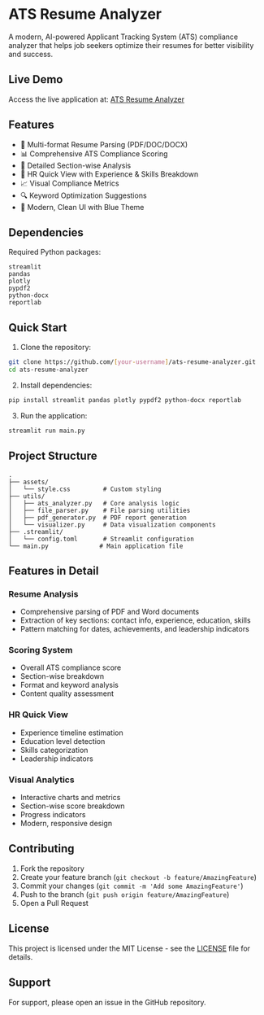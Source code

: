 # ATS Resume Analyzer

A modern, AI-powered Applicant Tracking System (ATS) compliance analyzer that helps job seekers optimize their resumes for better visibility and success.

## Live Demo
Access the live application at: [ATS Resume Analyzer](https://ats-resume-analyzer.replit.app)

## Features

- 📄 Multi-format Resume Parsing (PDF/DOC/DOCX)
- 📊 Comprehensive ATS Compliance Scoring
- 🎯 Detailed Section-wise Analysis
- 💼 HR Quick View with Experience & Skills Breakdown
- 📈 Visual Compliance Metrics
- 🔍 Keyword Optimization Suggestions
- 🎨 Modern, Clean UI with Blue Theme

## Dependencies

Required Python packages:
```
streamlit
pandas
plotly
pypdf2
python-docx
reportlab
```

## Quick Start

1. Clone the repository:
```bash
git clone https://github.com/[your-username]/ats-resume-analyzer.git
cd ats-resume-analyzer
```

2. Install dependencies:
```bash
pip install streamlit pandas plotly pypdf2 python-docx reportlab
```

3. Run the application:
```bash
streamlit run main.py
```

## Project Structure

```
.
├── assets/
│   └── style.css         # Custom styling
├── utils/
│   ├── ats_analyzer.py   # Core analysis logic
│   ├── file_parser.py    # File parsing utilities
│   ├── pdf_generator.py  # PDF report generation
│   └── visualizer.py     # Data visualization components
├── .streamlit/
│   └── config.toml       # Streamlit configuration
└── main.py              # Main application file
```

## Features in Detail

### Resume Analysis
- Comprehensive parsing of PDF and Word documents
- Extraction of key sections: contact info, experience, education, skills
- Pattern matching for dates, achievements, and leadership indicators

### Scoring System
- Overall ATS compliance score
- Section-wise breakdown
- Format and keyword analysis
- Content quality assessment

### HR Quick View
- Experience timeline estimation
- Education level detection
- Skills categorization
- Leadership indicators

### Visual Analytics
- Interactive charts and metrics
- Section-wise score breakdown
- Progress indicators
- Modern, responsive design

## Contributing

1. Fork the repository
2. Create your feature branch (`git checkout -b feature/AmazingFeature`)
3. Commit your changes (`git commit -m 'Add some AmazingFeature'`)
4. Push to the branch (`git push origin feature/AmazingFeature`)
5. Open a Pull Request

## License

This project is licensed under the MIT License - see the [LICENSE](LICENSE) file for details.

## Support

For support, please open an issue in the GitHub repository.